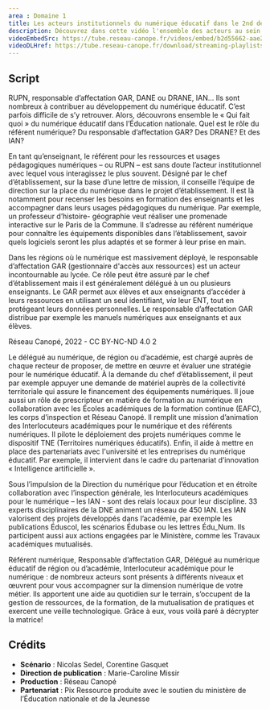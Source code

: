 ```yaml
---
area : Domaine 1
title: Les acteurs institutionnels du numérique éducatif dans le 2nd degré
description: Découvrez dans cette vidéo l'ensemble des acteurs au sein de l'Éducation nationale qui ont des missions relatives au numérique éducatif dans le second degré.
videoEmbedSrc: https://tube.reseau-canope.fr/videos/embed/b2d55662-aae2-41f3-8fa0-2b0e6ad4de87
videoDLHref: https://tube.reseau-canope.fr/download/streaming-playlists/hls/videos/b2d55662-aae2-41f3-8fa0-2b0e6ad4de87-1080-fragmented.mp4
---
```


## Script

RUPN, responsable d’affectation GAR, DANE ou DRANE, IAN... Ils sont nombreux à
contribuer au développement du numérique éducatif. C’est parfois difficile de s’y retrouver.
Alors, découvrons ensemble le « Qui fait quoi » du numérique éducatif dans l’Éducation
nationale. Quel est le rôle du référent numérique? Du responsable d’affectation GAR?
Des DRANE? Et des IAN?

En tant qu’enseignant, le référent pour les ressources et usages pédagogiques numériques –
ou RUPN – est sans doute l’acteur institutionnel avec lequel vous interagissez le plus
souvent. Désigné par le chef d’établissement, sur la base d’une lettre de mission, il conseille
l’équipe de direction sur la place du numérique dans le projet d’établissement. Il est là
notamment pour recenser les besoins en formation des enseignants et les accompagner
dans leurs usages pédagogiques du numérique. Par exemple, un professeur d’histoire-
géographie veut réaliser une promenade interactive sur le Paris de la Commune. Il s’adresse
au référent numérique pour connaître les équipements disponibles dans l’établissement,
savoir quels logiciels seront les plus adaptés et se former à leur prise en main.

Dans les régions où le numérique est massivement déployé, le responsable d’affectation
GAR (gestionnaire d'accès aux ressources) est un acteur incontournable au lycée. Ce rôle
peut être assuré par le chef d’établissement mais il est généralement délégué à un ou
plusieurs enseignants. Le GAR permet aux élèves et aux enseignants d’accéder à leurs
ressources en utilisant un seul identifiant, _via_ leur ENT, tout en protégeant leurs données
personnelles. Le responsable d’affectation GAR distribue par exemple les manuels
numériques aux enseignants et aux élèves.


Réseau Canopé, 2022 - CC BY-NC-ND 4.0 2

Le délégué au numérique, de région ou d’académie, est chargé auprès de chaque recteur de
proposer, de mettre en œuvre et évaluer une stratégie pour le numérique éducatif. À la
demande du chef d’établissement, il peut par exemple appuyer une demande de matériel
auprès de la collectivité territoriale qui assure le financement des équipements numériques.
Il joue aussi un rôle de prescripteur en matière de formation au numérique en collaboration
avec les Écoles académiques de la formation continue (EAFC), les corps d’inspection et
Réseau Canopé. Il remplit une mission d’animation des Interlocuteurs académiques pour le
numérique et des référents numériques. Il pilote le déploiement des projets numériques
comme le dispositif TNE (Territoires numériques éducatifs). Enfin, il aide à mettre en place
des partenariats avec l'université et les entreprises du numérique éducatif. Par exemple, il
intervient dans le cadre du partenariat d’innovation « Intelligence artificielle ».

Sous l’impulsion de la Direction du numérique pour l’éducation et en étroite collaboration
avec l’inspection générale, les Interlocuteurs académiques pour le numérique – les IAN -
sont des relais locaux pour leur discipline. 33 experts disciplinaires de la DNE animent un
réseau de 450 IAN. Les IAN valorisent des projets développés dans l’académie, par exemple
les publications Éduscol, les scénarios Édubase ou les lettres Édu_Num. Ils participent aussi
aux actions engagées par le Ministère, comme les Travaux académiques mutualisés.

Référent numérique, Responsable d’affectation GAR, Délégué au numérique éducatif de
région ou d’académie, Interlocuteur académique pour le numérique : de nombreux acteurs
sont présents à différents niveaux et œuvrent pour vous accompagner sur la dimension
numérique de votre métier. Ils apportent une aide au quotidien sur le terrain, s’occupent de
la gestion de ressources, de la formation, de la mutualisation de pratiques et exercent une
veille technologique. Grâce à eux, vous voilà paré à décrypter la matrice!

## Crédits

- **Scénario** : Nicolas Sedel, Corentine Gasquet
- **Direction de publication** : Marie-Caroline Missir
- **Production** : Réseau Canopé
- **Partenariat** : Pix
Ressource produite avec le soutien du ministère de l’Éducation nationale et de la Jeunesse
